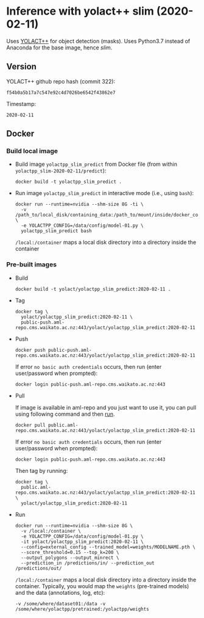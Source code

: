 # Inference with yolact++ slim (2020-02-11)

Uses [YOLACT++](https://github.com/dbolya/yolact/) for object detection (masks).
Uses Python3.7 instead of Anaconda for the base image, hence *slim*.

## Version

YOLACT++ github repo hash (commit 322):

```
f54b0a5b17a7c547e92c4d7026be6542f43862e7
```

Timestamp:

```
2020-02-11
```

## Docker

### Build local image

* Build image `yolactpp_slim_predict` from Docker file (from within `yolactpp_slim-2020-02-11/predict`):

  ```
  docker build -t yolactpp_slim_predict .
  ```

* Run image `yolactpp_slim_predict` in interactive mode (i.e., using `bash`):

  ```
  docker run --runtime=nvidia --shm-size 8G -ti \
    -v /path_to/local_disk/containing_data:/path_to/mount/inside/docker_container \
    -e YOLACTPP_CONFIG=/data/config/model-01.py \
    yolactpp_slim_predict bash
  ```

  `/local:/container` maps a local disk directory into a directory inside the container


### Pre-built images

* Build

  ```
  docker build -t yolact/yolactpp_slim_predict:2020-02-11 .
  ```

* Tag

  ```
  docker tag \
    yolact/yolactpp_slim_predict:2020-02-11 \
    public-push.aml-repo.cms.waikato.ac.nz:443/yolact/yolactpp_slim_predict:2020-02-11
  ```

* Push

  ```
  docker push public-push.aml-repo.cms.waikato.ac.nz:443/yolact/yolactpp_slim_predict:2020-02-11
  ```

  If error `no basic auth credentials` occurs, then run (enter user/password when prompted):

  ```
  docker login public-push.aml-repo.cms.waikato.ac.nz:443
  ```

* Pull

  If image is available in aml-repo and you just want to use it, you can pull using following 
  command and then [run](#run).

  ```
  docker pull public.aml-repo.cms.waikato.ac.nz:443/yolact/yolactpp_slim_predict:2020-02-11
  ```

  If error `no basic auth credentials` occurs, then run (enter user/password when prompted):

  ```
  docker login public-push.aml-repo.cms.waikato.ac.nz:443
  ```

  Then tag by running:

  ```
  docker tag \
    public.aml-repo.cms.waikato.ac.nz:443/yolact/yolactpp_slim_predict:2020-02-11 \
    yolact/yolactpp_slim_predict:2020-02-11
  ```

* <a name="run">Run</a>

  ```
  docker run --runtime=nvidia --shm-size 8G \
    -v /local:/container \
    -e YOLACTPP_CONFIG=/data/config/model-01.py \
    -it yolact/yolactpp_slim_predict:2020-02-11 \
    --config=external_config --trained_model=weights/MODELNAME.pth \
    --score_threshold=0.15 --top_k=200 \
    --output_polygons --output_minrect \
    --prediction_in /predictions/in/ --prediction_out /predictions/out/    
  ```

  `/local:/container` maps a local disk directory into a directory inside the container.
  Typically, you would map the `weights` (pre-trained models) and the data (annotations, 
  log, etc):

  ```
  -v /some/where/dataset01:/data -v /some/where/yolactpp/pretrained:/yolactpp/weights
  ```
